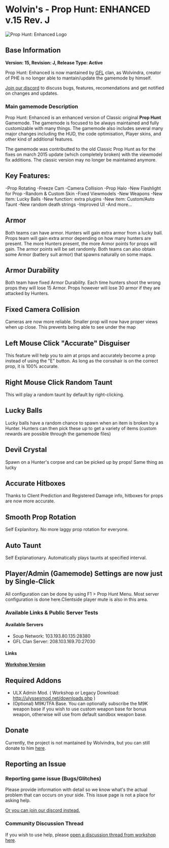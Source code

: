 # Wolvin's - Prop Hunt: ENHANCED v.15 Rev. J

![Prop Hunt: Enhanced Logo](https://i.ibb.co/7Yq3PhX/image.png "Prop Hunt: Enhanced v.15")

## Base Information
**Version: 15, Revision: J, Release Type: Active**

Prop Hunt: Enhanced is now mantained by [GFL](https://www.gflclan.com) clan, as Wolvindra, creator of PHE is no longer able to mantain/update the gamemode by himself.

[Join our discord](https://discord.gg/eyPAZ4s) to discuss bugs, features, recomendations and get notified on changes and updates.

### Main gamemode Description
Prop Hunt: Enhanced is an enhanced version of Classic original **Prop Hunt** Gamemode. The gamemode is focused to be always maintained and fully customizable with many things.
The gamemode also includes several many major changes including the HUD, the code optimisation, Player skins, and other kind of additional features.

The gamemode was contributted to the old Classic Prop Hunt as for the fixes on march 2015 update (which completely broken) with the viewmodel fix additions. The classic version may no longer be maintained anymore.

## Key Features:
-Prop Rotating
-Freeze Cam
-Camera Collision
-Prop Halo
-New Flashlight for Prop
-Random & Custom Skin
-Fixed Viewmodels
-New Weapons
-New item: Lucky Balls
-New function: extra plugins
-New item: Custom/Auto Taunt
-New random death strings
-Improved UI
-And more...

## Armor 
Both teams can have armor. Hunters will gain extra armor from a lucky ball. Props team will gain extra armor depending on how many hunters are present. The more Hunters present, the more Armor points for props will gain. The armor points will be set randomly.
Both teams can also obtain some Armor (battery suit armor) that spawns naturally on some maps.

## Armor Durability 
Both team have fixed Armor Durability. Each time hunters shoot the wrong props they will lose 15 Armor. Props however will lose 30 armor if they are attacked by Hunters.

## Fixed Camera Collision 
Cameras are now more reliable. Smaller prop will now have proper views when up close. This prevents being able to see under the map

## Left Mouse Click "Accurate" Disguiser 
This feature will help you to aim at props and accurately become a prop instead of using the "E" button. As long as the corsshair is on the correct prop, it is 100% accurate.

## Right Mouse Click Random Taunt 
This will play a random taunt by default by right-clicking.

## Lucky Balls 
Lucky balls have a random chance to spawn when an item is broken by a Hunter. Hunters can then pick these up to get a variety of items (custom rewards are possible through the gamemode files)

## Devil Crystal 
Spawn on a Hunter's corpse and can be picked up by props! Same thing as lucky 

## Accurate Hitboxes
Thanks to Client Prediction and Registered Damage info, hitboxes for props are now more accurate.

## Smooth Prop Rotation
Self Explanitory. No more laggy prop rotation for everyone.

## Auto Taunt 
Self Explanationary. Automatically plays taunts at specified interval.

## Player/Admin (Gamemode) Settings are now just by Single-Click 
All configuration can be done by using F1 > Prop Hunt Menu. Most server configuration is done here.Clientside player mute is also in this area.


### Available Links & Public Server Tests

#### Available Servers
- Soup Network: 103.193.80.135:28380
- GFL Clan Server: 208.103.169.70:27030

#### Links

[**Workshop Version**](https://steamcommunity.com/sharedfiles/filedetails/?id=1754658833)

## Required Addons
* ULX Admin Mod. ( Workshop or Legacy Download: http://ulyssesmod.net/downloads.php )
* (Optional) M9K/TFA Base. You can optionally subscribe the M9K weapon base if you wish to use custom weapon base for bonus weapon, otherwise will use from default sandbox weapon base.

## Donate
Currently, the project is not mantained by Wolvindra, but you can still donate to him [here](https://prophunt.wolvindra.net/?go=donate).

## Reporting an Issue

### Reporting game issue (Bugs/Glitches)
Please provide information with detail so we know what's the actual problem that can occurs on your side. This issue page is not a place for asking help.

[Or you can join our discord instead.](https://discord.gg/eyPAZ4s)

### Community Discussion Thread
If you wish to use help, please [open a discussion thread from workshop here](http://steamcommunity.com/sharedfiles/filedetails/discussions/1754658833).

